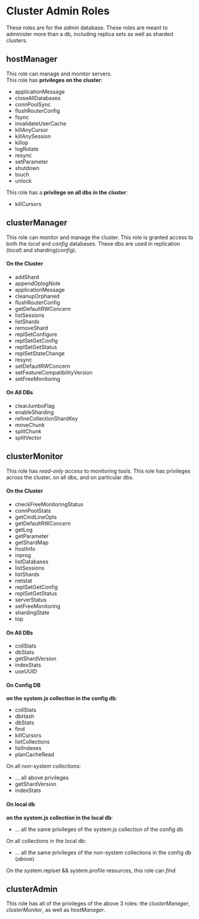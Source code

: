 # Cluster Admin Roles
These roles are for the _admin_ database. These roles are meant to administer more than a db, including replica sets as well as sharded clusters.  

## hostManager
This role can manage and monitor servers.  
This role has **privileges on the cluster**:
- applicationMessage
- closeAllDatabases
- connPoolSync
- flushRouterConfig
- fsync
- invalidateUserCache
- killAnyCursor
- killAnySession
- killop
- logRotate
- resync
- setParameter
- shutdown
- touch
- unlock

This role has a **privilege on all dbs in the cluster**:
- killCursors

## clusterManager  
This role can monitor and manage the cluster. This role is granted access to both the _local_ and _config_ databases. These dbs are used in replication (_local_) and sharding(_config_).  

#### On the Cluster
- addShard
- appendOplogNote
- applicationMessage
- cleanupOrphaned
- flushRouterConfig
- getDefaultRWConcern
- listSessions
- listShards
- removeShard
- replSetConfigure
- replSetGetConfig
- replSetGetStatus
- replSetStateChange
- resync
- setDefaultRWConcern
- setFeatureCompatibilityVersion
- setFreeMonitoring

#### On All DBs
- clearJumboFlag
- enableSharding
- refineCollectionShardKey
- moveChunk
- splitChunk
- splitVector


## clusterMonitor
This role has _read-only access_ to monitoring tools. This role has privileges across the cluster, on all dbs, and on particular dbs.  

#### On the Cluster
- checkFreeMonitoringStatus
- connPoolStats
- getCmdLineOpts
- getDefaultRWConcern
- getLog
- getParameter
- getShardMap
- hostInfo
- inprog
- listDatabases
- listSessions
- listShards
- netstat
- replSetGetConfig
- replSetGetStatus
- serverStatus
- setFreeMonitoring
- shardingState
- top

#### On All DBs
- collStats
- dbStats
- getShardVersion
- indexStats
- useUUID

#### On Config DB
**on the system.js collection in the config db**:  
- collStats
- dbHash
- dbStats
- find
- killCursors
- listCollections
- listIndexes
- planCacheRead

On all _non-system collections_:  
- ... all above privileges
- getShardVersion
- indexStats

#### On local db
**on the system.js collection in the local db**:
- ... all the same privileges of the system.js collection of the config db  


On all collections in the local db:  
- ... all the same privileges of the non-system collections in the config db (_above_)

On the system.replset && system.profile resources, this role can _find_.


## clusterAdmin  
This role has all of the privileges of the above 3 roles: the _clusterManager_, _clusterMonitor_, as well as _hostManager_.
